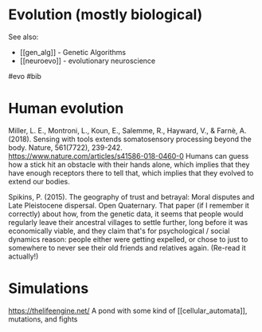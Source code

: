 # Evolution (mostly biological)

See also:
* [[gen_alg]] - Genetic Algorithms
* [[neuroevo]] - evolutionary neuroscience

#evo #bib


# Human evolution

Miller, L. E., Montroni, L., Koun, E., Salemme, R., Hayward, V., & Farnè, A. (2018). Sensing with tools extends somatosensory processing beyond the body. Nature, 561(7722), 239-242.
https://www.nature.com/articles/s41586-018-0460-0
Humans can guess how a stick hit an obstacle with their hands alone, which implies that they have enough receptors there to tell that, which implies that they evolved to extend our bodies.

Spikins, P. (2015). The geography of trust and betrayal: Moral disputes and Late Pleistocene dispersal. Open Quaternary.
That paper (if I remember it correctly) about how, from the genetic data, it seems that people would regularly leave their ancestral villages to settle further, long before it was economically viable, and they claim that's for psychological / social dynamics reason: people either were getting expelled, or chose to just to somewhere to never see their old friends and relatives again. (Re-read it actually!)

# Simulations

https://thelifeengine.net/
A pond with some kind of [[cellular_automata]], mutations, and fights
